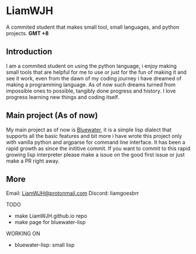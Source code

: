 # LiamWJH
A commited student that makes small tool, small languages, and python projects.
**GMT +8**

## Introduction
I am a commited student on using the python language, i enjoy making small tools that are helpful for me to use or just for the fun of making it and see it work,
even from the dawn of my coding journey i have dreamed of making a programming language. As of now such dreams turned from impossible ones to possible, tangibly done
progress and history. I love progress learning new things and coding itself.


## Main project (As of now)
My main project as of now is [Bluewater](https:\\www.github.com/LiamWJH/Bluewater-lisp), it is a simple lisp dialect that supports all the basic features and bit more
i have wrote this project only with vanilla python and argparse for command line interface. It has been a rapid growth as since the inititive commit.
If you want to commit to this rapid growing lisp interpreter please make a issue on the good first issue or just make a PR right away.

## More
Email: LiamWJH@protonmail.com
Discord: liamgoesbrr


TODO
 - make LiamWJH.github.io repo
 - make page for bluewater-lisp

WORKING ON
 - bluewater-lisp: small lisp
